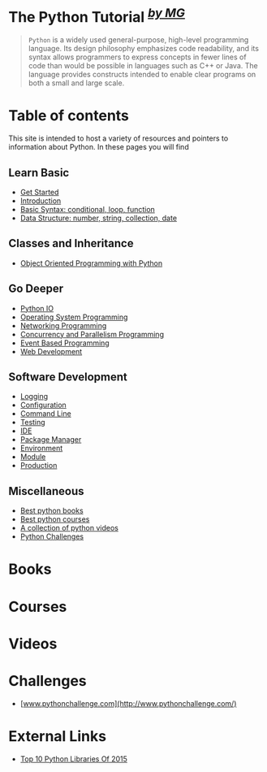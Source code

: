# The Python Tutorial <sup><i><a href="http://magizbox.com/">by MG</a></i></sup>

> `Python` is a widely used general-purpose, high-level programming language. Its design philosophy emphasizes code readability, and its syntax allows programmers to express concepts in fewer lines of code than would be possible in languages such as C++ or Java.
> The language provides constructs intended to enable clear programs on both a small and large scale.

# Table of contents

This site is intended to host a variety of resources and pointers to information about Python. In these pages you will find

## Learn Basic

* [Get Started](get_started.md)
* [Introduction](tutorials.md)
* [Basic Syntax: conditional, loop, function](basic_syntax.md)
* [Data Structure: number, string, collection, date](datastructure_number.md)

## Classes and Inheritance

* [Object Oriented Programming with Python](oop.md)

## Go Deeper

* [Python IO](io.md)
* [Operating System Programming](os.md)
* [Networking Programming](networking.md)
* [Concurrency and Parallelism Programming](concurrency_parallelism.md)
* [Event Based Programming](event_based.md)
* [Web Development](web.md)

## Software Development

* [Logging](logging.md)
* [Configuration](configuration.md)
* [Command Line](command_line.md)
* [Testing](test.md)
* [IDE](ide.md)
* [Package Manager](package_manager.md)
* [Environment](environment.md)
* [Module](module.md)
* [Production](production.md)

## Miscellaneous 

* [Best python books](#books)
* [Best python courses](#courses)
* [A collection of python videos](#videos)
* [Python Challenges](#challenges)

# Books

<div class="books" gid="1gQFMXZtynpuTenoOQNGCHttArT4NspTWcyJQr5ps9Mk"></div>
<div class="clearfix"></div>

# Courses

<div class="courses" gid="1frO9QYhgsXbMzcyXoA4czWkxTWF8RBTJVf9uoO1rElU"></div>
<div class="clearfix"></div>

# Videos

<div class="videos" gid="1WMjweKiok6GnxZr9sIPx32RqgdYIQXSaI9gqs3A9TWI"></div>
<div class="clearfix"></div>

# Challenges

* [www.pythonchallenge.com](http://www.pythonchallenge.com/)

# External Links

* [Top 10 Python Libraries Of 2015](http://blog.tryolabs.com/2015/12/15/top-10-python-libraries-of-2015/)
